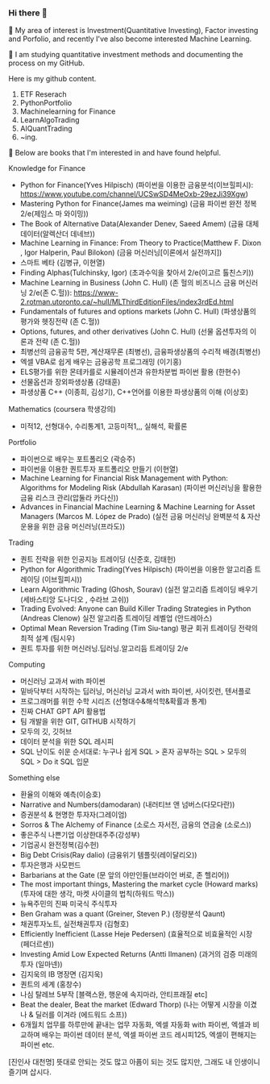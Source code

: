 ### Hi there 👋

 🤔 My area of interest is Investment(Quantitative Investing), Factor investing and Porfolio, and recently I've also become interested Machine Learning.
 
 🤔 I am studying quantitative investment methods and documenting the process on my GitHub. 

 Here is my github content.

 1. ETF Reserach
 2. PythonPortfolio
 3. Machinelearning for Finance
 4. LearnAlgoTrading
 5. AIQuantTrading
 6. ~ing.

 
 🌱 Below are books that I'm interested in and have found helpful.

 Knowledge for Finance
- Python for Finance(Yves Hilpisch) (파이썬을 이용한 금융분석(이브힐피시): https://www.youtube.com/channel/UCSwSD4MeOxb-29ezJi39Xgw)
- Mastering Python for Finance(James ma weiming) (금융 파이썬 완전 정복 2/e(제임스 마 와이밍))
- The Book of Alternative Data(Alexander Denev, Saeed Amem) (금융 대체 데이터(알렉산더 데네브))
- Machine Learning in Finance: From Theory to Practice(Matthew F. Dixon , Igor Halperin, Paul Bilokon) (금융 머신러닝[이론에서 실전까지])
- 스마트 베타 (김병규, 이현열)
- Finding Alphas(Tulchinsky, Igor) (초과수익을 찾아서 2/e(이고르 톨친스키))
- Machine Learning in Business (John C. Hull) (존 헐의 비즈니스 금융 머신러닝 2/e(존 C.헐)): https://www-2.rotman.utoronto.ca/~hull/MLThirdEditionFiles/index3rdEd.html
- Fundamentals of futures and options markets (John C. Hull) (파생상품의 평가와 헷징전략 (존 C.헐))
- Options, futures, and other derivatives (John C. Hull) (선물 옵션투자의 이론과 전략 (존 C.헐))
- 최병선의 금융공학 5판, 계산재무론 (최병선), 금융파생상품의 수리적 배경(최병선)
- 엑셀 VBA로 쉽게 배우는 금융공학 프로그래밍 (이기홍)
- ELS평가를 위한 몬테카를로 시뮬레이션과 유한차분법 파이썬 활용 (한현수)
- 선물옵션과 장외파생상품 (강태훈)
- 파생상품 C++ (이종희, 김성기),  C++언어를 이용한 파생상품의 이해 (이상호)

Mathematics (coursera 학생강의)
- 미적12, 선형대수, 수리통계1, 고등미적1,,, 실해석, 확률론

 Portfolio
- 파이썬으로 배우는 포트폴리오 (곽승주)
- 파이썬을 이용한 퀀트투자 포트폴리오 만들기 (이현열)
- Machine Learning for Financial Risk Management with Python: Algorithms for Modeling Risk (Abdullah Karasan) (파이썬 머신러닝을 활용한 금융 리스크 관리(압둘라 카다신))
- Advances in Financial Machine Learning & Machine Learning for Asset Managers (Marcos M. López de Prado) (실전 금융 머신러닝 완벽분석 & 자산운용을 위한 금융 머신러닝(프라도))


 Trading
- 퀀트 전략을 위한 인공지능 트레이딩 (신준호, 김태헌)
- Python for Algorithmic Trading(Yves Hilpisch) (파이썬을 이용한 알고리즘 트레이딩 (이브힐피시))
- Learn Algorithmic Trading (Ghosh, Sourav) (실전 알고리즘 트레이딩 배우기(세바스티앙 도나디오 , 수라브 고쉬))
- Trading Evolved: Anyone can Build Killer Trading Strategies in Python (Andreas Clenow) 실전 알고리즘 트레이딩 레벨업 (안드레아스)
- Optimal Mean Reversion Trading (Tim Siu-tang) 평균 회귀 트레이딩 전략의 최적 설계 (팀시우)
- 퀀트 투자를 위한 머신러닝.딥러닝.알고리듬 트레이딩 2/e


 Computing
- 머신러닝 교과서 with 파이썬
- 밑바닥부터 시작하는 딥러닝, 머신러닝 교과서 with 파이썬, 사이킷런, 텐서플로
- 프로그래머를 위한 수학 시리즈 (선형대수&해석학&확률과 통계)
- 진짜 CHAT GPT API 활용법
- 팀 개발을 위한 GIT, GITHUB 시작하기
- 모두의 깃, 깃허브
- 데이터 분석을 위한 SQL 레시피
- SQL 난이도 쉬운 순서대로: 누구나 쉽게 SQL >  혼자 공부하는 SQL > 모두의 SQL > Do it SQL 입문

 Something else
 - 환율의 이해와 예측(이승호)
 - Narrative and Numbers(damodaran) (내러티브 앤 넘버스(다모다란))
 - 증권분석 & 현명한 투자자(그레이엄)
 - Sorros & The Alchemy of Finance (소로스 자서전, 금융의 연금술 (소로스))
 - 좋은주식 나쁜기업 이상한대주주(강성부)
 - 기업공시 완전정복(김수헌)
 - Big Debt Crisis(Ray dalio) (금융위기 템플릿(레이달리오))
 - 투자은행과 사모펀드
 - Barbarians at the Gate (문 앞의 야만인들(브라이언 버로, 존 헬리어))
 - The most important things, Mastering the market cycle (Howard marks) (투자에 대한 생각, 마켓 사이클의 법칙(하워드 막스))
 - 뉴욕주민의 진짜 미국식 주식투자
 - Ben Graham was a quant (Greiner, Steven P.) (정량분석 Qaunt)
 - 채권투자노트, 실전채권투자 (김형호)
 - Efficiently Inefficient (Lasse Heje Pedersen) (효율적으로 비효율적인 시장 (페더르센))
 - Investing Amid Low Expected Returns (Antti Ilmanen) (과거의 검증 미래의 투자 (일마넨))
 - 김지욱의 IB 명장면 (김지욱)
 - 퀀트의 세계 (홍창수)
 - 나심 탈레브 5부작 [블랙스완, 행운에 속지마라, 안티프래질 etc]
 - Beat the dealer, Beat the market (Edward Thorp) (나는 어떻게 시장을 이겼나 & 딜러를 이겨라 (에드워드 소프))
-  6개월치 업무를 하루만에 끝내는 업무 자동화, 엑셀 자동화 with 파이썬, 엑셀과 비교하며 배우는 파이썬 데이터 분석, 엑셀 파이썬 코드 레시피125, 엑셀이 편해지는 파이썬 etc.


[진인사 대천명] 뜻대로 안되는 것도 많고 아픔이 되는 것도 많지만, 그래도 내 인생이니 즐기며 삽시다.

